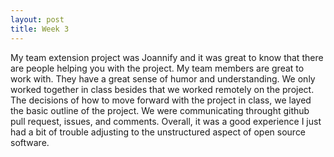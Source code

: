 ```yaml
---
layout: post
title: Week 3
---
```


My team extension project was Joannify and it was great to know that there are people helping you with the project. My team members are great to work with. They have a great sense of humor and understanding. We only worked together in class besides that we worked remotely on the project. The decisions of how to move forward with the project in class, we layed the basic outline of the project. We were communicating throught github pull request, issues, and comments. Overall, it was a good experience I just had a bit of trouble adjusting to the unstructured aspect of open source software.
